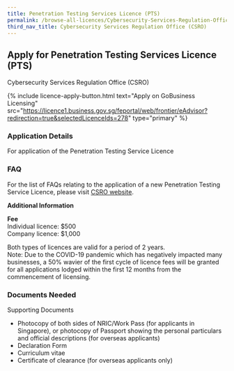 ```yaml
---
title: Penetration Testing Services Licence (PTS)
permalink: /browse-all-licences/Cybersecurity-Services-Regulation-Office-(CSRO)/Penetration-Testing-Services-Licence-(PTS)
third_nav_title: Cybersecurity Services Regulation Office (CSRO)
---
```


## Apply for Penetration Testing Services Licence (PTS)

Cybersecurity Services Regulation Office (CSRO)

{% include licence-apply-button.html text="Apply on GoBusiness Licensing" src="https://licence1.business.gov.sg/feportal/web/frontier/eAdvisor?redirection=true&selectedLicenceIds=278" type="primary" %}

<H3>Application Details</H3>

<p>For application of the Penetration Testing Service Licence</p>
<h3>FAQ</h3>
<p>For the list of FAQs relating to the application of a new Penetration Testing Service Licence, please visit <a href="http://www.csro.gov.sg" target="_blank" rel="noopener">CSRO website</a>.</p>
<p id="descDiv"></p>

<strong>Additional Information</strong>

<p><strong>Fee</strong><br />Individual licence: $500<br />Company licence: $1,000</p>
<p>Both types of licences are valid for a period of 2 years.<br />Note: Due to the COVID-19 pandemic which has negatively impacted many businesses, a 50% wavier of the first cycle of licence fees will be granted for all applications lodged within the first 12 months from the commencement of licensing.</p>

<H3>Documents Needed</H3>

<p>Supporting Documents</p>
<ul>
<li>Photocopy of both sides of NRIC/Work Pass (for applicants in Singapore), or photocopy of Passport showing the personal particulars and official descriptions (for overseas applicants)</li>
<li>Declaration Form</li>
<li>Curriculum vitae</li>
<li>Certificate of clearance (for overseas applicants only)</li>
</ul>

